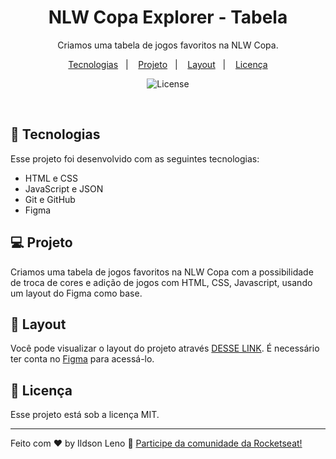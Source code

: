 <h1 align="center"> NLW Copa Explorer - Tabela </h1>

<p align="center">
Criamos uma tabela de jogos favoritos na NLW Copa.
</p>

<p align="center">
  <a href="#-tecnologias">Tecnologias</a>&nbsp;&nbsp;&nbsp;|&nbsp;&nbsp;&nbsp;
  <a href="#-projeto">Projeto</a>&nbsp;&nbsp;&nbsp;|&nbsp;&nbsp;&nbsp;
  <a href="#-layout">Layout</a>&nbsp;&nbsp;&nbsp;|&nbsp;&nbsp;&nbsp;
  <a href="#memo-licença">Licença</a>
</p>

<p align="center">
  <img alt="License" src="https://img.shields.io/static/v1?label=license&message=MIT&color=49AA26&labelColor=000000">
</p>

<br>

## 🚀 Tecnologias

Esse projeto foi desenvolvido com as seguintes tecnologias:

- HTML e CSS
- JavaScript e JSON
- Git e GitHub
- Figma

## 💻 Projeto

Criamos uma tabela de jogos favoritos na NLW Copa com a possibilidade de troca de cores e adição de jogos com HTML, CSS, Javascript, usando um layout do Figma como base.

## 🔖 Layout

Você pode visualizar o layout do projeto através [DESSE LINK](https://www.figma.com/file/2Tr040nVDh8sNuGlwrXDmu/Calend%C3%A1rio-de-Jogos?node-id=105%3A37). É necessário ter conta no [Figma](https://figma.com) para acessá-lo.

## :memo: Licença

Esse projeto está sob a licença MIT.

---

Feito com ♥ by Ildson Leno :wave: [Participe da comunidade da Rocketseat!](https://discord.gg/rocketseat)
